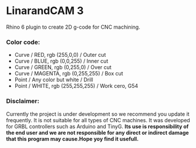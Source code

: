 # LinarandCAM 3
Rhino 6 plugin to create 2D g-code for CNC machining. 

### Color code:
 - Curve / RED, rgb (255,0,0) / Outer cut
 - Curve / BLUE, rgb (0,0,255) / Inner cut
 - Curve / GREEN, rgb (0,255,0) / Over cut
 - Curve / MAGENTA, rgb (0,255,255) / Box cut
 - Point / Any color but white / Drill
 - Point / WHITE, rgb (255,255,255) / Work cero, G54

### Disclaimer:

Currently the project is under development so we recommend you update it frequently. It is not suitable for all types of CNC machines. It was developed for GRBL controllers such as Arduino and TinyG. **Its use is responsibility of the end user and we are not responsible for any direct or indirect damage that this program may cause.Hope yoy find it usefull.**
